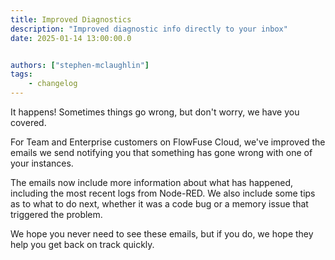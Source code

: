 ```yaml
---
title: Improved Diagnostics
description: "Improved diagnostic info directly to your inbox"
date: 2025-01-14 13:00:00.0


authors: ["stephen-mclaughlin"]
tags:
    - changelog
---
```


It happens! Sometimes things go wrong, but don't worry, we have you covered.

For Team and Enterprise customers on FlowFuse Cloud, we've improved the emails we send notifying you that something has gone wrong with one of your instances.

The emails now include more information about what has happened, including the most recent logs from Node-RED. We also include some tips as to what to do next, whether it was a code bug or a memory issue that triggered the problem.

We hope you never need to see these emails, but if you do, we hope they help you get back on track quickly.
